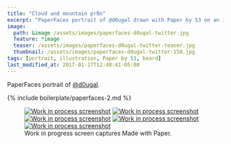 ```yaml
---
title: "Cloud and mountain pr0n"
excerpt: "PaperFaces portrait of @d0ugal drawn with Paper by 53 on an iPad."
image: 
  path: &image /assets/images/paperfaces-d0ugal-twitter.jpg 
  feature: *image
  teaser: /assets/images/paperfaces-d0ugal-twitter-teaser.jpg
  thumbnail: /assets/images/paperfaces-d0ugal-twitter-150.jpg
tags: [portrait, illustration, Paper by 53, beard]
last_modified_at: 2017-01-17T12:48:41-05:00
---
```


PaperFaces portrait of [@d0ugal](https://twitter.com/d0ugal).

{% include boilerplate/paperfaces-2.md %}

<figure class="third">
	<a href="/assets/images/paperfaces-d0ugal-process-1-lg.jpg"><img src="/assets/images/paperfaces-d0ugal-process-1-600.jpg" alt="Work in process screenshot"></a>
	<a href="/assets/images/paperfaces-d0ugal-process-2-lg.jpg"><img src="/assets/images/paperfaces-d0ugal-process-2-600.jpg" alt="Work in process screenshot"></a>
	<a href="/assets/images/paperfaces-d0ugal-process-3-lg.jpg"><img src="/assets/images/paperfaces-d0ugal-process-3-600.jpg" alt="Work in process screenshot"></a>
	<a href="/assets/images/paperfaces-d0ugal-process-4-lg.jpg"><img src="/assets/images/paperfaces-d0ugal-process-4-600.jpg" alt="Work in process screenshot"></a>
	<a href="/assets/images/paperfaces-d0ugal-process-5-lg.jpg"><img src="/assets/images/paperfaces-d0ugal-process-5-600.jpg" alt="Work in process screenshot"></a>
	<figcaption>Work in progress screen captures Made with Paper.</figcaption>
</figure>
